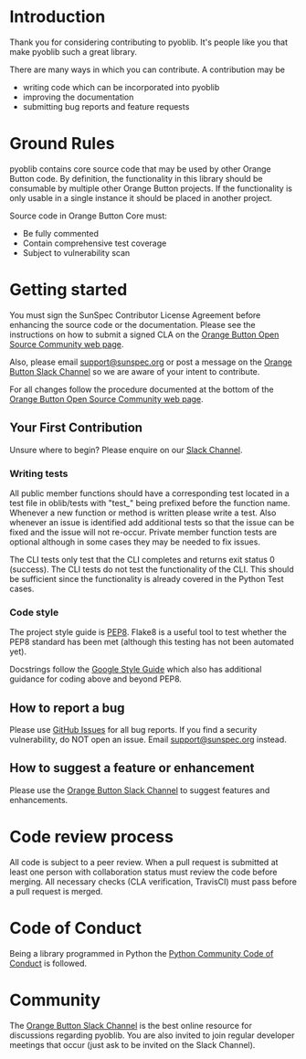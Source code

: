 # Introduction

Thank you for considering contributing to pyoblib. It's people like you that make pyoblib such a great library.

There are many ways in which you can contribute. A contribution may be
* writing code which can be incorporated into pyoblib
* improving the documentation
* submitting bug reports and feature requests

# Ground Rules

pyoblib contains core source code that may be used by other Orange Button code.  By definition, the functionality in
this library should be consumable by multiple other Orange Button projects.  If the functionality is only usable in a
single instance it should be placed in another project.

Source code in Orange Button Core must:

* Be fully commented
* Contain comprehensive test coverage
* Subject to vulnerability scan

# Getting started

You must sign the SunSpec Contributor License Agreement before enhancing the source code or the documentation.
Please see the instructions on how to submit a signed CLA on the [Orange Button Open Source Community web page](https://sunspec.org/ob-open-source-community/).

Also, please email support@sunspec.org or post a message on the [Orange Button Slack Channel](https://orange-button.slack.com/)
so we are aware of your intent to contribute.

For all changes follow the procedure documented at the bottom of the
[Orange Button Open Source Community web page](https://sunspec.org/ob-open-source-community/).

## Your First Contribution

Unsure where to begin?  Please enquire on our [Slack Channel](https://orange-button.slack.com/).

### Writing tests

All public member functions should have a corresponding test located in a test file in oblib/tests with "test_" being
prefixed before the function name.  Whenever a new function or method is written please write a test.  Also whenever an
issue is identified add additional tests so that the issue can be fixed and the issue will not re-occur.  Private member
function tests are optional although in some cases they may be needed to fix issues.

The CLI tests only test that the CLI completes and returns exit status 0 (success).  The CLI tests do not test the
functionality of the CLI.  This should be sufficient since the functionality is already covered in the Python Test cases.

### Code style

The project style guide is [PEP8](https://www.python.org/dev/peps/pep-0008/).  Flake8 is a useful tool to test whether
the PEP8 standard has been met (although this testing has not been automated yet).

Docstrings follow the [Google Style Guide](https://github.com/google/styleguide/blob/gh-pages/pyguide.md) which also
has additional guidance for coding above and beyond PEP8.

## How to report a bug

Please use [GitHub Issues](https://github.com/SunSpecOrangeButton/pyoblib/issues) for all bug reports.
If you find a security vulnerability, do NOT open an issue. Email support@sunspec.org instead.

## How to suggest a feature or enhancement

Please use the [Orange Button Slack Channel](https://orange-button.slack.com/) to suggest features and enhancements.

# Code review process

All code is subject to a peer review.  When a pull request is submitted at least one person with collaboration status
must review the code before merging. All necessary checks (CLA verification, TravisCI) must pass before a pull request
is merged.

# Code of Conduct

Being a library programmed in Python the [Python Community Code of Conduct](https://www.python.org/psf/codeofconduct/) is followed.
  
# Community

The [Orange Button Slack Channel](https://orange-button.slack.com/) is the best online resource for discussions
regarding pyoblib. You are also invited to join regular developer meetings that occur (just ask to be invited on the
Slack Channel).